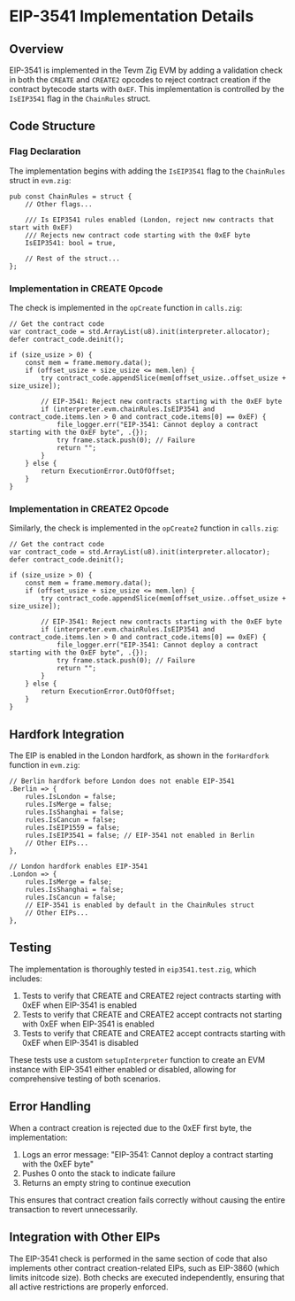 # EIP-3541 Implementation Details

## Overview

EIP-3541 is implemented in the Tevm Zig EVM by adding a validation check in both the `CREATE` and `CREATE2` opcodes to reject contract creation if the contract bytecode starts with `0xEF`. This implementation is controlled by the `IsEIP3541` flag in the `ChainRules` struct.

## Code Structure

### Flag Declaration

The implementation begins with adding the `IsEIP3541` flag to the `ChainRules` struct in `evm.zig`:

```zig
pub const ChainRules = struct {
    // Other flags...
    
    /// Is EIP3541 rules enabled (London, reject new contracts that start with 0xEF)
    /// Rejects new contract code starting with the 0xEF byte
    IsEIP3541: bool = true,
    
    // Rest of the struct...
};
```

### Implementation in CREATE Opcode

The check is implemented in the `opCreate` function in `calls.zig`:

```zig
// Get the contract code
var contract_code = std.ArrayList(u8).init(interpreter.allocator);
defer contract_code.deinit();

if (size_usize > 0) {
    const mem = frame.memory.data();
    if (offset_usize + size_usize <= mem.len) {
        try contract_code.appendSlice(mem[offset_usize..offset_usize + size_usize]);
        
        // EIP-3541: Reject new contracts starting with the 0xEF byte
        if (interpreter.evm.chainRules.IsEIP3541 and contract_code.items.len > 0 and contract_code.items[0] == 0xEF) {
            file_logger.err("EIP-3541: Cannot deploy a contract starting with the 0xEF byte", .{});
            try frame.stack.push(0); // Failure
            return "";
        }
    } else {
        return ExecutionError.OutOfOffset;
    }
}
```

### Implementation in CREATE2 Opcode

Similarly, the check is implemented in the `opCreate2` function in `calls.zig`:

```zig
// Get the contract code
var contract_code = std.ArrayList(u8).init(interpreter.allocator);
defer contract_code.deinit();

if (size_usize > 0) {
    const mem = frame.memory.data();
    if (offset_usize + size_usize <= mem.len) {
        try contract_code.appendSlice(mem[offset_usize..offset_usize + size_usize]);
        
        // EIP-3541: Reject new contracts starting with the 0xEF byte
        if (interpreter.evm.chainRules.IsEIP3541 and contract_code.items.len > 0 and contract_code.items[0] == 0xEF) {
            file_logger.err("EIP-3541: Cannot deploy a contract starting with the 0xEF byte", .{});
            try frame.stack.push(0); // Failure
            return "";
        }
    } else {
        return ExecutionError.OutOfOffset;
    }
}
```

## Hardfork Integration

The EIP is enabled in the London hardfork, as shown in the `forHardfork` function in `evm.zig`:

```zig
// Berlin hardfork before London does not enable EIP-3541
.Berlin => {
    rules.IsLondon = false;
    rules.IsMerge = false;
    rules.IsShanghai = false;
    rules.IsCancun = false;
    rules.IsEIP1559 = false;
    rules.IsEIP3541 = false; // EIP-3541 not enabled in Berlin
    // Other EIPs...
},

// London hardfork enables EIP-3541
.London => {
    rules.IsMerge = false;
    rules.IsShanghai = false;
    rules.IsCancun = false;
    // EIP-3541 is enabled by default in the ChainRules struct
    // Other EIPs...
},
```

## Testing

The implementation is thoroughly tested in `eip3541.test.zig`, which includes:

1. Tests to verify that CREATE and CREATE2 reject contracts starting with 0xEF when EIP-3541 is enabled
2. Tests to verify that CREATE and CREATE2 accept contracts not starting with 0xEF when EIP-3541 is enabled
3. Tests to verify that CREATE and CREATE2 accept contracts starting with 0xEF when EIP-3541 is disabled

These tests use a custom `setupInterpreter` function to create an EVM instance with EIP-3541 either enabled or disabled, allowing for comprehensive testing of both scenarios.

## Error Handling

When a contract creation is rejected due to the 0xEF first byte, the implementation:

1. Logs an error message: "EIP-3541: Cannot deploy a contract starting with the 0xEF byte"
2. Pushes 0 onto the stack to indicate failure
3. Returns an empty string to continue execution

This ensures that contract creation fails correctly without causing the entire transaction to revert unnecessarily.

## Integration with Other EIPs

The EIP-3541 check is performed in the same section of code that also implements other contract creation-related EIPs, such as EIP-3860 (which limits initcode size). Both checks are executed independently, ensuring that all active restrictions are properly enforced.